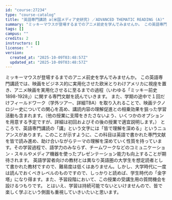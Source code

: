 ```yaml
---
id: "course:27234"
type: "course-catalog"
title: "英語専門講読 a(米国メディア史研究) ／ADVANCED THEMATIC READING (A)"
summary: "ミッキーマウスが登場するまでのアニメ前史を学んでみませんか。 この英語専門講読では、映画をビジネス的に実用化させた欧米とりわけアメリカに視座を置き、アニメ映画を実用化させるに至るまでの過程（いわゆる「ミッキー前史 1898-1928」）に関…"
tags: []
campus: ""
credits: 2
instructors: []
license: " "
version:
  created_at: "2025-10-09T03:48:57Z"
  updated_at: "2025-10-09T03:48:57Z"
---
```


ミッキーマウスが登場するまでのアニメ前史を学んでみませんか。 この英語専門講読では、映画をビジネス的に実用化させた欧米とりわけアメリカに視座を置き、アニメ映画を実用化させるに至るまでの過程（いわゆる「ミッキー前史 1898-1928」）に関する専門文献を読んでいきます。 また、学期の途中で１回だけフィールドワーク（学外ツアー、詳細TBA）を取り入れることで、映画テクノロジー史についての関心を高め、講読内容の理解促進との相乗効果を狙った学習活動も含まれます。（他の授業に支障をきたさないよう、いくつかのオプションを用意する予定ですが、詳細は初回およびその後の授業で適宜説明します。） ところで、英語専門講読の「講」という文字には「皆で理解を深める」というニュアンスがあります。このことが示すように、この科目は英語で書かれた専門文献を皆で読み進め、助け合いながらテーマの理解を深めていく性質を持っています。その学習過程で、語学力のみならず、チームワークなどのコミュニケーション・スキルやメディア機器を使ったプレゼンテーション能力も向上することが期待されます。 英語学習者向けの教材とは異なり英語圏の大学生を想定読者として書かれた教材ですので、難易度は低くはありません。しかし、大学時代に一度は読んでおくべきレベルのものですので、しっかりと読めば、学生時代の「金字塔」になり得ます。また、予習段階において、この授業の受講生用の質問機会を設けるつもりです。 とはいえ、学習は持続可能でないといけませんので、皆で楽しく学ぶという側面も重視していきいたいと思います。
